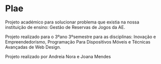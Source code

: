 # Plae
Projeto académico para solucionar problema que existia na nossa instituição de ensino: Gestão de Reservas de Jogos da AE.

Projeto realizado para o 3ºano 3ºsemestre para as disciplinas: Inovação e Empreendedorismo, Programação Para Dispositivos Móveis e Técnicas Avançadas de Web Design.

Projeto realizado por Andreia Nora e Joana Mendes
